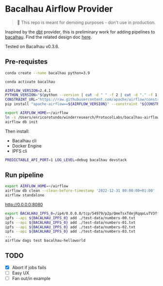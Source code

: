 # Bacalhau Airflow Provider

> :construction: This repo is meant for demoing purposes - don't use in production.

Inspired by the [dbt](https://airflow.apache.org/docs/apache-airflow-providers-dbt-cloud/stable/_api/airflow/providers/dbt/cloud/index.html) provider, this is preliminary work for adding pipelines to [bacalhau](https://github.com/filecoin-project/bacalhau).
Find the related design doc [here](https://hackmd.io/@usN-geg4Q_iFcXZ-UCZpoQ/rkW5FE3Mj).

Tested on Bacalhau v0.3.6.

## Pre-requistes

```bash
conda create --name bacalhau python=3.9

conda activate bacalhau

AIRFLOW_VERSION=2.4.1
PYTHON_VERSION="$(python --version | cut -d " " -f 2 | cut -d "." -f 1-2)"
CONSTRAINT_URL="https://raw.githubusercontent.com/apache/airflow/constraints-${AIRFLOW_VERSION}/constraints-${PYTHON_VERSION}.txt"
pip install "apache-airflow==${AIRFLOW_VERSION}" --constraint "${CONSTRAINT_URL}"

export AIRFLOW_HOME=~/airflow
ln -s /Users/enricorotundo/winderresearch/ProtocolLabs/bacalhau-airflow-provider/ ./dags
airflow db init
```

Then install:

* Bacalhau cli
* Docker Engine
* IPFS cli

```bash
PREDICTABLE_API_PORT=1 LOG_LEVEL=debug bacalhau devstack
```

## Run pipeline

```bash
export AIRFLOW_HOME=~/airflow
airflow db clean --clean-before-timestamp '2022-12-31 00:00:00+01:00' --yes
airflow standalone
```

http://0.0.0.0:8080


```bash
export BACALHAU_IPFS_0=/ip4/0.0.0.0/tcp/54979/p2p/QmeTsxTdejRqqoLuTV3ffbbHEZRbywkyuiXVP6azudiJRx
ipfs --api ${BACALHAU_IPFS_0} add ./test-data/numbers-00.txt
ipfs --api ${BACALHAU_IPFS_0} add ./test-data/numbers-01.txt
ipfs --api ${BACALHAU_IPFS_0} add ./test-data/numbers-02.txt
ipfs --api ${BACALHAU_IPFS_0} add ./test-data/numbers-03.txt
...
airflow dags test bacalhau-helloworld
```

## TODO

- [x] Abort if jobs fails
- [ ] Easy UX
- [ ] Fan out/in example
